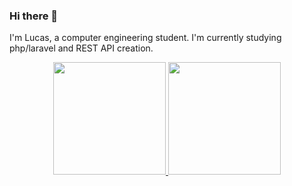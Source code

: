 ### Hi there 👋

I'm Lucas, a computer engineering student. I'm currently studying php/laravel and REST API creation.

<div align="center">
  <a href="https://github.com/LucasTHz">
  <img height="180em" src="https://github-readme-stats.vercel.app/api?username=LucasTHz&show_icons=true&theme=tokyonight&include_all_commits=true&count_private=true"/>
  <img height="180em" src="https://github-readme-stats.vercel.app/api/top-langs/?username=LucasTHz&layout=compact&langs_count=7&theme=tokyonight"/>
  
</div>
